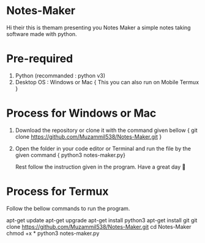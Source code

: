 # Notes-Maker
 
Hi their this is themam presenting you Notes Maker a simple notes taking software made with python.

# Pre-required 
1. Python (recommanded : python v3)
2. Desktop OS : Windows or Mac
{ This you can also run on Mobile Termux }

# Process for Windows or Mac
1. Download the repository or clone it with the command given bellow 
    { git clone https://github.com/Muzammil538/Notes-Maker.git }

2. Open the folder in your code editor or Terminal and run the file by the given command 
    { python3 notes-maker.py}

    Rest follow the instruction given in the program.
    Have a great day 🙂

# Process for Termux 

Follow the bellow commands to run the program.

apt-get update 
apt-get upgrade
apt-get install python3
apt-get install git
git clone https://github.com/Muzammil538/Notes-Maker.git
cd Notes-Maker
chmod +x *
python3 notes-maker.py